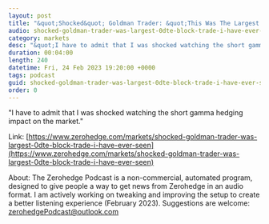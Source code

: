 ```yaml
---
layout: post
title: "&quot;Shocked&quot; Goldman Trader: &quot;This Was The Largest 0DTE Block Trade I Have Ever Seen&quot;"
audio: shocked-goldman-trader-was-largest-0dte-block-trade-i-have-ever-seen-0
category: markets
desc: "&quot;I have to admit that I was shocked watching the short gamma hedging impact on the market.&quot;"
duration: 00:04:00
length: 240
datetime: Fri, 24 Feb 2023 19:20:00 +0000
tags: podcast
guid: shocked-goldman-trader-was-largest-0dte-block-trade-i-have-ever-seen-0
order: 0
---
```

&quot;I have to admit that I was shocked watching the short gamma hedging impact on the market.&quot;

Link: [https://www.zerohedge.com/markets/shocked-goldman-trader-was-largest-0dte-block-trade-i-have-ever-seen](https://www.zerohedge.com/markets/shocked-goldman-trader-was-largest-0dte-block-trade-i-have-ever-seen)

About: The Zerohedge Podcast is a non-commercial, automated program, designed to give people a way to get news from Zerohedge in an audio format.  I am actively working on tweaking and improving the setup to create a better listening experience (February 2023).  Suggestions are welcome: [zerohedgePodcast@outlook.com](mailto:zerohedgePodcast@outlook.com)